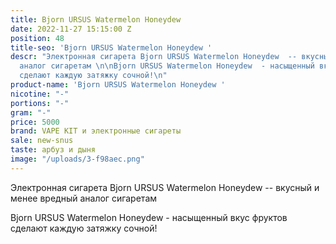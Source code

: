 ```yaml
---
title: Bjorn URSUS Watermelon Honeydew
date: 2022-11-27 15:15:00 Z
position: 48
title-seo: 'Bjorn URSUS Watermelon Honeydew '
descr: "Электронная сигарета Bjorn URSUS Watermelon Honeydew  -- вкусный и менее вредный
  аналог сигаретам \n\nBjorn URSUS Watermelon Honeydew  - насыщенный вкус фруктов
  сделают каждую затяжку сочной!\n"
product-name: 'Bjorn URSUS Watermelon Honeydew '
nicotine: "-"
portions: "-"
gram: "-"
price: 5000
brand: VAPE KIT и электронные сигареты
sale: new-snus
taste: арбуз и дыня
image: "/uploads/3-f98aec.png"
---
```


Электронная сигарета Bjorn URSUS Watermelon Honeydew  -- вкусный и менее вредный аналог сигаретам 

Bjorn URSUS Watermelon Honeydew  - насыщенный вкус фруктов сделают каждую затяжку сочной!
